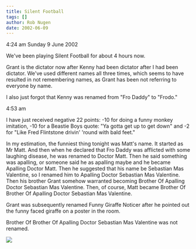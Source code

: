 ```yaml
---
title: Silent Football
tags: []
author: Rob Nugen
date: 2002-06-09
---
```


<p class=date>4:24 am Sunday 9 June 2002</p>

<p>We've been playing Silent Football for about 4 hours now.</p>

<p>Grant is the dictator now after Kenny had been dictator after I had been
dictator.  We've used different names all three times, which seems to have
resulted in not remembering names, as Grant has been not referring to
everyone by name.</p>

<p>I also just forgot that Kenny was renamed from "Fro Daddy" to
"Frodo."</p>

<p class=date>4:53 am</p>

<p>I have just received negative 22 points: -10 for doing a funny monkey
imitation, -10 for a Beastie Boys quote: "Ya gotta get up to get down"
and -2 for "Like Fred Flintstone drivin' 'round with bald feet."</p>

<p>In my estimation, the funniest thing tonight was Matt's name.  It started
as Mr Matt.  And then when he declared that Fro Daddy was afflicted with
some laughing disease, he was renamed to Doctor Matt.  Then he said
something was apalling, or someone said he as apalling maybe and he became
Apalling Doctor Matt.  Then he suggested that his name be Sebastian Mas
Valentine, so I renamed him to Apalling Doctor Sebastian Mas Valentine.
Then his brother Grant somehow warranted becoming Brother Of Apalling Doctor
Sebastian Mas Valentine.  Then, of course, Matt became Brother Of Brother Of
Apalling Doctor Sebastian Mas Valentine.</p>

<p>Grant was subsequently renamed Funny Giraffe Noticer after he pointed out
the funny faced giraffe on a poster in the room.</p>

<p>Brother Of Brother Of Apalling Doctor Sebastian Mas Valentine was not
renamed.</p>

<p><img src="/images/rob/wL-ROB.gif"/></p>

